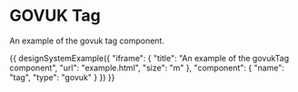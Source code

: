 # GOVUK Tag

An example of the govuk tag component.

{{ designSystemExample({
"iframe": {
    "title": "An example of the govukTag component",
    "url": "example.html",
    "size": "m"
},
"component": {
    "name": "tag",
    "type": "govuk"
}
}) }}

